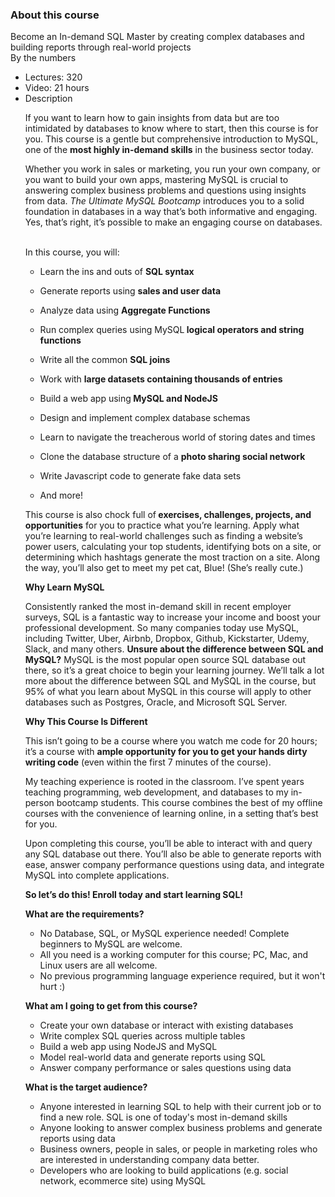 <h3 translate=""><span>About this course</span></h3> <div class="course-headline"> Become an In-demand SQL Master by creating complex databases and building reports through real-world projects </div> <div class="separator"></div> <div class="row course-section"> <div class="col-xs-3 section-title" translate=""><span>By the numbers</span></div> <ul class="col-xs-4"> <!----> <!----> <!----><li class="list-item" ng-if="!course.is_practice_test_course"> <span> <span translate=""><span>Lectures:</span></span> 320 </span> </li><!----> <!----><li class="list-item" ng-if="!course.is_practice_test_course"> <span> <span translate=""><span>Video:</span></span> 21 hours </span> </li><!----> <li class="list-item"><div class="col-xs-3 section-title" translate=""><span>Description</span></div> <view-more view-more-style="'simple'" class="db col-xs-9 course-description"><!----> <!----><div ng-if="!filterHtml" class="view-more" style=""> <div ng-bind-html="text" class="view-more__text"></div> <div class="view-more__content" ng-class="{'view-more__content--collapsed': showToggle &amp;&amp; isCollapsed}" ng-transclude="" style=""> <div ng-bind-html="course.description"><p>If you want to learn how to gain insights from data but are too intimidated by databases to know where to start, then this course is for you. This course is a gentle but comprehensive introduction to MySQL, one of the <strong>most highly in-demand skills</strong> in the business sector today. &nbsp;</p>

<p>Whether you work in sales or marketing, you run your own company, or you want to build your own apps, mastering MySQL is crucial to answering complex business problems and questions using insights from data. <em>The Ultimate MySQL Bootcamp</em> introduces you to a solid foundation in databases in a way that’s both informative and engaging. Yes, that’s right, it’s possible to make an engaging course on databases. &nbsp;</p>

<p>In this course, you will:</p>

<ul><li><p>Learn the ins and outs of <strong>SQL syntax</strong></p></li><li><p>Generate reports using <strong>sales and user data</strong></p></li><li><p>Analyze data using <strong>Aggregate Functions</strong></p></li><li><p>Run complex queries using MySQL<strong> logical operators and string functions</strong></p></li><li><p>Write all the common <strong>SQL joins</strong></p></li><li><p>Work with <strong>large datasets containing thousands of entries</strong></p></li><li><p>Build a web app using<strong> MySQL&nbsp;and NodeJS</strong></p></li><li><p>Design and implement complex database schemas</p></li><li><p>Learn to navigate the treacherous world of storing dates and times</p></li><li><p>Clone the database structure of a <strong>photo sharing social network</strong></p></li><li><p>Write Javascript code to generate fake data sets</p></li><li><p>And more!</p></li></ul>



<p>This course is also chock full of<strong> exercises, challenges, projects, and opportunities</strong> for you to practice what you’re learning. Apply what you’re learning to real-world challenges such as finding a website’s power users, calculating your top students, identifying bots on a site, or determining which hashtags generate the most traction on a site. Along the way, you’ll also get to meet my pet cat, Blue! (She’s really cute.)</p>



<p><strong>Why Learn MySQL</strong></p>



<p>Consistently ranked the most in-demand skill in recent employer surveys, SQL is a fantastic way to increase your income and boost your professional development. So many companies today use MySQL, including Twitter, Uber, Airbnb, Dropbox, Github, Kickstarter, Udemy, Slack, and many others. <strong>Unsure about the difference between SQL and MySQL?</strong> MySQL is the most popular open source SQL database out there, so it’s a great choice to begin your learning journey. We’ll talk a lot more about the difference between SQL and MySQL in the course, but 95% of what you learn about MySQL in this course will apply to other databases such as Postgres, Oracle, and Microsoft SQL Server.</p>



<p><strong>Why This Course Is Different &nbsp;</strong></p>



<p>This isn’t going to be a course where you watch me code for 20 hours; it’s a course with <strong>ample opportunity for you to get your hands dirty writing code</strong> (even within the first 7 minutes of the course).</p>



<p>My teaching experience is rooted in the classroom. I’ve spent years teaching programming, web development, and databases to my in-person bootcamp students. This course combines the best of my offline courses with the convenience of learning online, in a setting that’s best for you. &nbsp;&nbsp;</p>



<p>Upon completing this course, you’ll be able to interact with and query any SQL database out there. You’ll also be able to generate reports with ease, answer company performance questions using data, and integrate MySQL into complete applications.</p>

<p><strong>So let’s do this! Enroll today and start learning SQL!</strong></p></div> <!----><p class="course-description-title" ng-if="course.prerequisites" style=""> <strong translate=""><span>What are the requirements?</span></strong> </p><!----> <!----><ul ng-if="course.prerequisites" class="" style=""> <!----><li ng-repeat="item in course.prerequisites track by $index">No Database, SQL, or MySQL experience needed!  Complete beginners to MySQL are welcome. </li><!----><li ng-repeat="item in course.prerequisites track by $index">All you need is a working computer for this course; PC, Mac, and Linux users are all welcome.</li><!----><li ng-repeat="item in course.prerequisites track by $index">No previous programming language experience required, but it won't hurt :)</li><!----> </ul><!----> <!----><p class="course-description-title" ng-if="course.objectives"> <strong translate=""><span>What am I going to get from this course?</span></strong> </p><!----> <!----><ul ng-if="course.objectives" class=""> <!----><li ng-repeat="item in course.objectives track by $index">Create your own database or interact with existing databases</li><!----><li ng-repeat="item in course.objectives track by $index">Write complex SQL queries across multiple tables </li><!----><li ng-repeat="item in course.objectives track by $index">Build a web app using NodeJS and MySQL</li><!----><li ng-repeat="item in course.objectives track by $index">Model real-world data and generate reports using SQL </li><!----><li ng-repeat="item in course.objectives track by $index">Answer company performance or sales questions using data</li><!----> </ul><!----> <!----><p class="course-description-title" ng-if="course.target_audiences"> <strong translate=""><span>What is the target audience?</span></strong> </p><!----> <!----><ul ng-if="course.target_audiences" class=""> <!----><li ng-repeat="item in course.target_audiences track by $index">Anyone interested in learning SQL to help with their current job or to find a new role. SQL is one of today's most in-demand skills</li><!----><li ng-repeat="item in course.target_audiences track by $index">Anyone looking to answer complex business problems and generate reports using data </li><!----><li ng-repeat="item in course.target_audiences track by $index">Business owners, people in sales, or people in marketing roles who are interested in understanding company data better. </li><!----><li ng-repeat="item in course.target_audiences track by $index">Developers who are looking to build applications (e.g. social network, ecommerce site) using MySQL</li><!----> </ul><!----> </div> </div><!----> <!---->
